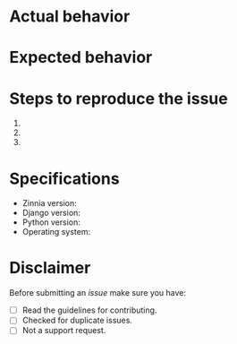 # Actual behavior


# Expected behavior


# Steps to reproduce the issue

  1.
  2.
  3.

# Specifications

 - Zinnia version:
 - Django version:
 - Python version:
 - Operating system:

# Disclaimer

<!--

Please read these points carefully and answer honestly with an `X`
into all the boxes. Example : [X]

-->

Before submitting an *issue* make sure you have:

 - [ ] Read the guidelines for contributing.
 - [ ] Checked for duplicate issues.
 - [ ] Not a support request.